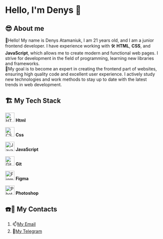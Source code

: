 # Hello, I'm Denys 👋

## :sunglasses: About me
:memo:Hello! My name is Denys Atamaniuk, I am 21 years old, and I am a junior frontend developer. I have experience working with :hammer_and_wrench: **HTML**, **CSS**, and **JavaScript**, which allows me to create modern and functional web pages. I strive for development in the field of programming, learning new libraries and frameworks.<br> :dart:My goal is to become an expert in creating the frontend part of websites, ensuring high quality code and excellent user experience. I actively study new technologies and work methods to stay up to date with the latest trends in web development.

## :building_construction: My Tech Stack
<p align="left">
<a href="https://developer.mozilla.org/en-US/docs/Glossary/HTML5" target="_blank" rel="noreferrer"><img src="https://raw.githubusercontent.com/danielcranney/readme-generator/main/public/icons/skills/html5-colored.svg" width="30" height="30" alt="HTML5" /></a> <b>Html</b>
</p>
<p align="left">
<a href="https://www.w3.org/TR/CSS/#css" target="_blank" rel="noreferrer"><img src="https://raw.githubusercontent.com/danielcranney/readme-generator/main/public/icons/skills/css3-colored.svg" width="30" height="30" alt="CSS3" /></a> <b>Css</b>
</p>
<p align="left">
<a href="https://developer.mozilla.org/en-US/docs/Web/JavaScript" target="_blank" rel="noreferrer"><img src="https://raw.githubusercontent.com/danielcranney/readme-generator/main/public/icons/skills/javascript-colored.svg" width="30" height="30" alt="JavaScript" /></a> <b>JavaScript</b>
</p>
<p align="left">
<a href="https://git-scm.com/" target="_blank" rel="noreferrer"><img src="https://raw.githubusercontent.com/danielcranney/readme-generator/main/public/icons/skills/git-colored.svg" width="30" height="30" alt="Git" /></a> <b>Git</b>
</p>
<p align="left">
<a href="https://www.figma.com/" target="_blank" rel="noreferrer"><img src="https://raw.githubusercontent.com/danielcranney/readme-generator/main/public/icons/skills/figma-colored.svg" width="30" height="30" alt="Figma" /></a> <b>Figma</b>
</p>
<p align="left">
<a href="https://www.adobe.com/uk/products/photoshop.html" target="_blank" rel="noreferrer"><img src="https://raw.githubusercontent.com/danielcranney/readme-generator/main/public/icons/skills/photoshop-colored.svg" width="30" height="30" alt="Photoshop" /></a> <b>Photoshop</b>
</p>

## :telephone::email: My Contacts 
1. :mailbox:[My Еmail](atamaniukdenysv@gmail.com)
2. :gem:[My Telegram](https://t.me/Deni4ka_1)
